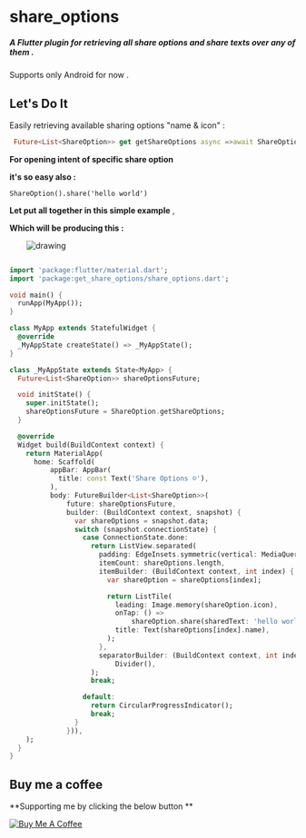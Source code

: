 # share_options 

##### A Flutter plugin for retrieving all share options and share texts over any of them .


Supports only Android for now . 



## Let's Do It



Easily retrieving available sharing options "name & icon" :

```dart
 Future<List<ShareOption>> get getShareOptions async =>await ShareOption.getShareOptions;

```

 
**For opening intent of specific share option**

**it's so easy also  :** 

```
ShareOption().share('hello world')

```




**Let put all together in this simple example** ,

**Which will be producing this  :**
 
<img src="https://i.imgur.com/W8u6aZc.jpg" alt="drawing"  hspace="30"/>

```dart

import 'package:flutter/material.dart';
import 'package:get_share_options/share_options.dart';

void main() {
  runApp(MyApp());
}

class MyApp extends StatefulWidget {
  @override
  _MyAppState createState() => _MyAppState();
}

class _MyAppState extends State<MyApp> {
  Future<List<ShareOption>> shareOptionsFuture;

  void initState() {
    super.initState();
    shareOptionsFuture = ShareOption.getShareOptions;
  }

  @override
  Widget build(BuildContext context) {
    return MaterialApp(
      home: Scaffold(
          appBar: AppBar(
            title: const Text('Share Options ☺️'),
          ),
          body: FutureBuilder<List<ShareOption>>(
              future: shareOptionsFuture,
              builder: (BuildContext context, snapshot) {
                var shareOptions = snapshot.data;
                switch (snapshot.connectionState) {
                  case ConnectionState.done:
                    return ListView.separated(
                      padding: EdgeInsets.symmetric(vertical: MediaQuery.of(context).size.height/20),
                      itemCount: shareOptions.length,
                      itemBuilder: (BuildContext context, int index) {
                        var shareOption = shareOptions[index];

                        return ListTile(
                          leading: Image.memory(shareOption.icon),
                          onTap: () =>
                              shareOption.share(sharedText: 'hello world'),
                          title: Text(shareOptions[index].name),
                        );
                      },
                      separatorBuilder: (BuildContext context, int index) =>
                          Divider(),
                    );
                    break;

                  default:
                    return CircularProgressIndicator();
                    break;
                }
              })),
    );
  }
}
```
 
## Buy me a coffee 

**Supporting me by clicking the below button ** 

<a href="https://www.buymeacoffee.com/mogaber" target="_blank"><img src="https://www.buymeacoffee.com/assets/img/custom_images/orange_img.png" alt="Buy Me A Coffee" style="height: auto !important;width: auto !important;" ></a>


 

